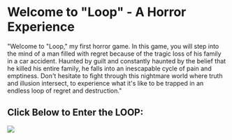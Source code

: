 # Welcome to "Loop" - A Horror Experience

"Welcome to "Loop," my first horror game. In this game, you will step into the mind of a man filled with regret because of the tragic loss of his family in a car accident. Haunted by guilt and constantly haunted by the belief that he killed his entire family, he falls into an inescapable cycle of pain and emptiness. Don't hesitate to fight through this nightmare world where truth and illusion intersect, to experience what it's like to be trapped in an endless loop of regret and destruction."

## Click Below to Enter the LOOP:
[<img src="https://github.com/ngbao245/HorrorGame_Loop/assets/68727365/f142d343-4631-4b09-b5c9-4a58d786fac7">](https://play.unity.com/mg/other/loop-i71d)
